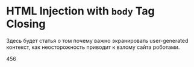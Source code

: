 # HTML Injection with `body` Tag Closing

Здесь будет статья о том почему важно экранировать user-generated контекст, как неосторожность приводит к взлому сайта роботами.

456

